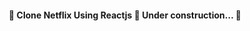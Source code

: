 <!-- <div align="center" id="top"> 
  <img src="./.github/app.gif" alt="Clone Netflix Reactjs" />

  &#xa0;

  <!-- <a href="https://clonenetflixreactjs.netlify.app">Demo</a> 
</div>

<h1 align="center">Clone Netflix Reactjs</h1>

<p align="center">
  <img alt="Github top language" src="https://img.shields.io/github/languages/top/vxfontes/clone-netflix-reactjs?color=56BEB8">

  <img alt="Github language count" src="https://img.shields.io/github/languages/count/vxfontes/clone-netflix-reactjs?color=56BEB8">

  <img alt="Repository size" src="https://img.shields.io/github/repo-size/vxfontes/clone-netflix-reactjs?color=56BEB8">

  <img alt="License" src="https://img.shields.io/github/license/vxfontes/clone-netflix-reactjs?color=56BEB8">
</p>

<!-- Status -->

<h4 align="center"> 
	🚧  Clone Netflix Using Reactjs 🚀 Under construction...  🚧
</h4> 

<!--
- utilização de components
- usando bootstrap html

<!--hr> 

<p align="center">
  <a href="#dart-about">About</a> &#xa0; | &#xa0; 
  <a href="#sparkles-features">Features</a> &#xa0; | &#xa0;
  <a href="#rocket-technologies">Technologies</a> &#xa0; | &#xa0;
  <a href="#white_check_mark-requirements">Requirements</a> &#xa0; | &#xa0;
  <a href="#checkered_flag-starting">Starting</a> &#xa0; | &#xa0;
  <a href="#memo-license">License</a> &#xa0; | &#xa0;
  <a href="https://github.com/vxfontes" target="_blank">Author</a>
</p>

<br>

## :dart: About ##

Describe your project

## :sparkles: Features ##

:heavy_check_mark: Feature 1;\
:heavy_check_mark: Feature 2;\
:heavy_check_mark: Feature 3;

## :rocket: Technologies ##

The following tools were used in this project:

- [Expo](https://expo.io/)
- [Node.js](https://nodejs.org/en/)
- [React](https://pt-br.reactjs.org/)
- [React Native](https://reactnative.dev/)
- [TypeScript](https://www.typescriptlang.org/)

## :white_check_mark: Requirements ##

Before starting :checkered_flag:, you need to have [Git](https://git-scm.com) and [Node](https://nodejs.org/en/) installed.

## :checkered_flag: Starting ##

```bash
# Clone this project
$ git clone https://github.com/vxfontes/clone-netflix-reactjs

# Access
$ cd clone-netflix-reactjs

# Install dependencies
$ yarn

# Run the project
$ yarn start

# The server will initialize in the <http://localhost:3000>
```

## :memo: License ##

This project is under license from MIT. For more details, see the [LICENSE](LICENSE.md) file.


Made with :heart: by <a href="https://github.com/vxfontes" target="_blank">{{YOUR_NAME}}</a>

&#xa0;

<a href="#top">Back to top</a> -->
